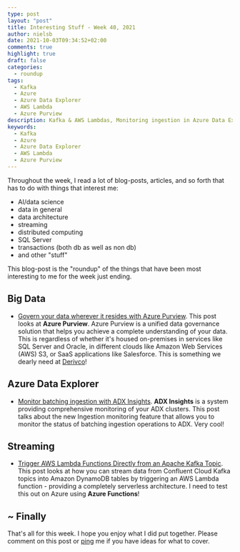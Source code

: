```yaml
---
type: post
layout: "post"
title: Interesting Stuff - Week 40, 2021
author: nielsb
date: 2021-10-03T09:34:52+02:00
comments: true
highlight: true
draft: false
categories:
  - roundup
tags:
  - Kafka
  - Azure
  - Azure Data Explorer
  - AWS Lambda
  - Azure Purview
description: Kafka & AWS Lambdas, Monitoring ingestion in Azure Data Explorer, Azure Purview, and other interesting topics.
keywords:
  - Kafka
  - Azure
  - Azure Data Explorer
  - AWS Lambda
  - Azure Purview   
---
```


Throughout the week, I read a lot of blog-posts, articles, and so forth that has to do with things that interest me:

* AI/data science
* data in general
* data architecture
* streaming
* distributed computing
* SQL Server
* transactions (both db as well as non db)
* and other "stuff"

This blog-post is the "roundup" of the things that have been most interesting to me for the week just ending.

<!--more-->

## Big Data

* [Govern your data wherever it resides with Azure Purview][1]. This post looks at **Azure Purview**. Azure Purview is a unified data governance solution that helps you achieve a complete understanding of your data. This is regardless of whether it's housed on-premises in services like SQL Server and Oracle, in different clouds like Amazon Web Services (AWS) S3, or SaaS applications like Salesforce. This is something we dearly need at [Derivco](/derivco)!

## Azure Data Explorer

* [Monitor batching ingestion with ADX Insights][2]. **ADX Insights** is a system providing comprehensive monitoring of your ADX clusters. This post talks about the new Ingestion monitoring feature that allows you to monitor the status of batching ingestion operations to ADX. Very cool!

## Streaming

* [Trigger AWS Lambda Functions Directly from an Apache Kafka Topic][3]. This post looks at how you can stream data from Confluent Cloud Kafka topics into Amazon DynamoDB tables by triggering an AWS Lambda function - providing a completely serverless architecture. I need to test this out on Azure using **Azure Functions**!

## ~ Finally

That's all for this week. I hope you enjoy what I did put together. Please comment on this post or [ping][ma] me if you have ideas for what to cover.

[ma]: mailto:niels.it.berglund@gmail.com
[mp]: https://blog.acolyer.org
[iq]: https://www.infoq.com/
[ew]: http://sqlonice.com/
[re]: http://blog.revolutionanalytics.com
[sqsk]: https://www.sqlskills.com
[mdaveyblog]: https://mdavey.wordpress.com/
[charlblog]: https://charlla.com/

[jovpop]: https://twitter.com/JovanPop_MSFT
[bobw]: https://twitter.com/bobwardms
[revod]: https://twitter.com/revodavid
[lonny]: https://twitter.com/sqL_handLe
[ewtw]: https://twitter.com/sqlOnIce
[buckw]: https://twitter.com/BuckWoodyMSFT
[mattw]: https://twitter.com/matthewwarren
[murba]: https://twitter.com/muratdemirbas
[daveda]: https://twitter.com/davidthecoder
[adcol]: https://twitter.com/adriancolyer
[jesrod]: https://twitter.com/jrdothoughts
[tomaz]: https://twitter.com/tomaz_tsql
[dataart]: https://twitter.com/dataartisans
[luis]: https://twitter.com/luis_de_sousa
[benstop]: https://twitter.com/benstopford
[conflu]: https://twitter.com/confluentinc
[tylert]: https://twitter.com/tyler_treat
[andrewng]: https://twitter.com/AndrewYNg
[lawr]: https://twitter.com/bytezn
[jue]: https://twitter.com/b0rk
[yan]: https://twitter.com/theburningmonk
[danny]: https://twitter.com/g9yuayon
[rmoff]: https://twitter.com/rmoff
[ryansw]: https://twitter.com/ryanswanstrom
[pabloc]: https://twitter.com/pabloc_ds
[mklep]: https://twitter.com/martinkl
[mdavey]: https://twitter.com/matt_davey
[jboner]: https://twitter.com/jboner
[joeduff]: https://twitter.com/funcOfJoe
[charl]: https://twitter.com/charllamprecht
[dbricks]: https://twitter.com/databricks
[adsit]: https://twitter.com/SitnikAdam
[vicky]: https://twitter.com/vickyharp
[dscentral]: https://twitter.com/DataScienceCtrl
[natemc]: https://twitter.com/natemcmaster
[ads]: https://twitter.com/azuredatastudio
[travw]: https://twitter.com/radtravis
[emilk]: https://twitter.com/IsTheArchitect
[netflx]: https://netflixtechblog.com/

[1]: https://azure.microsoft.com/en-us/blog/govern-your-data-wherever-it-resides-with-azure-purview/
[2]: https://techcommunity.microsoft.com/t5/azure-data-explorer/monitor-batching-ingestion-with-adx-insights/ba-p/2673509
[3]: https://www.confluent.io/blog/serverless-kafka-streaming-with-confluent-cloud-and-aws-lambda/
